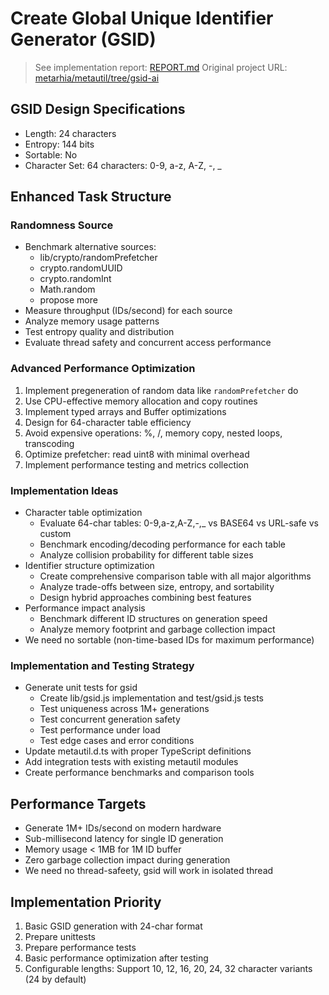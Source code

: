 # Create Global Unique Identifier Generator (GSID)

> See implementation report: [REPORT.md](./REPORT.md)
> Original project URL: [metarhia/metautil/tree/gsid-ai](https://github.com/metarhia/metautil/tree/gsid-ai)

## GSID Design Specifications

- Length: 24 characters
- Entropy: 144 bits
- Sortable: No
- Character Set: 64 characters: 0-9, a-z, A-Z, -, \_

## Enhanced Task Structure

### Randomness Source

- Benchmark alternative sources:
  - lib/crypto/randomPrefetcher  
  - crypto.randomUUID  
  - crypto.randomInt  
  - Math.random  
  - propose more  
- Measure throughput (IDs/second) for each source
- Analyze memory usage patterns
- Test entropy quality and distribution
- Evaluate thread safety and concurrent access performance

### Advanced Performance Optimization

1. Implement pregeneration of random data like `randomPrefetcher` do
2. Use CPU-effective memory allocation and copy routines
3. Implement typed arrays and Buffer optimizations
4. Design for 64-character table efficiency
5. Avoid expensive operations: %, /, memory copy, nested loops, transcoding
6. Optimize prefetcher: read uint8 with minimal overhead
7. Implement performance testing and metrics collection

### Implementation Ideas

- Character table optimization
  - Evaluate 64-char tables: 0-9,a-z,A-Z,-,\_ vs BASE64 vs URL-safe vs custom
  - Benchmark encoding/decoding performance for each table
  - Analyze collision probability for different table sizes
- Identifier structure optimization
  - Create comprehensive comparison table with all major algorithms
  - Analyze trade-offs between size, entropy, and sortability
  - Design hybrid approaches combining best features
- Performance impact analysis
  - Benchmark different ID structures on generation speed
  - Analyze memory footprint and garbage collection impact
- We need no sortable (non-time-based IDs for maximum performance)

### Implementation and Testing Strategy

- Generate unit tests for gsid
  - Create lib/gsid.js implementation and test/gsid.js tests
  - Test uniqueness across 1M+ generations
  - Test concurrent generation safety
  - Test performance under load
  - Test edge cases and error conditions
- Update metautil.d.ts with proper TypeScript definitions
- Add integration tests with existing metautil modules
- Create performance benchmarks and comparison tools

## Performance Targets

- Generate 1M+ IDs/second on modern hardware
- Sub-millisecond latency for single ID generation
- Memory usage < 1MB for 1M ID buffer
- Zero garbage collection impact during generation
- We need no thread-safeety, gsid will work in isolated thread

## Implementation Priority

1. Basic GSID generation with 24-char format
2. Prepare unittests
3. Prepare performance tests
4. Basic performance optimization after testing
5. Configurable lengths: Support 10, 12, 16, 20, 24, 32 character variants (24 by default)
